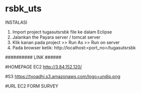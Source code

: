 # rsbk_uts
 
 INSTALASI
1. Import project tugasutsrsbk file ke dalam Eclipse
2. Jalankan the Payara server / tomcat server
3. Klik kanan pada project >> Run As >> Run on server
4. Pada browser ketik: http://localhost:<port_no>/tugasutsrsbk


########## LINK ######

#HOMEPAGE EC2
http://3.84.152.120/

#S3
https://tyoadhi.s3.amazonaws.com/logo+undip.png

#URL EC2 FORM SURVEY


